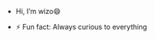 - Hi, I’m wizo😄

- ⚡ Fun fact: Always curious to everything

<!---
wizo05/wizo05 is a ✨ special ✨ repository because its `README.md` (this file) appears on your GitHub profile.
You can click the Preview link to take a look at your changes.
--->
